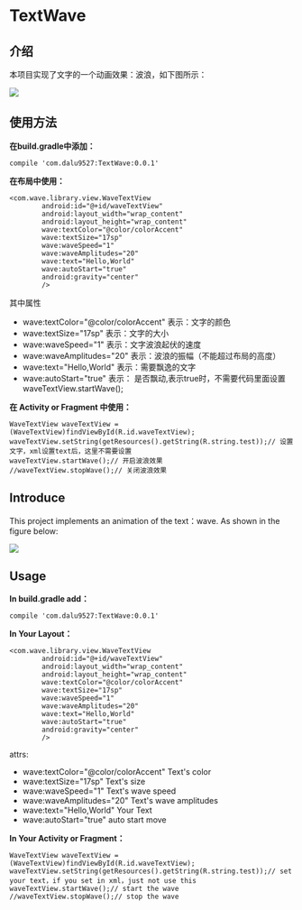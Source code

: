 # TextWave

## 介绍 ##

本项目实现了文字的一个动画效果：波浪，如下图所示：

![](http://i.imgur.com/CPSZPLG.gif)

## 使用方法 ##

**在build.gradle中添加：**

	compile 'com.dalu9527:TextWave:0.0.1'


**在布局中使用：**

	<com.wave.library.view.WaveTextView
	        android:id="@+id/waveTextView"
	        android:layout_width="wrap_content"
	        android:layout_height="wrap_content"
	        wave:textColor="@color/colorAccent"
	        wave:textSize="17sp"
	        wave:waveSpeed="1"
	        wave:waveAmplitudes="20"
			wave:text="Hello,World"
			wave:autoStart="true"
	        android:gravity="center"
	        />

其中属性

- wave:textColor="@color/colorAccent" 表示：文字的颜色
- wave:textSize="17sp" 表示：文字的大小
- wave:waveSpeed="1" 表示：文字波浪起伏的速度
- wave:waveAmplitudes="20" 表示：波浪的振幅（不能超过布局的高度）
- wave:text="Hello,World" 表示：需要飘逸的文字
- wave:autoStart="true" 表示： 是否飘动,表示true时，不需要代码里面设置waveTextView.startWave();

**在 Activity or Fragment 中使用：**

 	WaveTextView waveTextView = (WaveTextView)findViewById(R.id.waveTextView);
    waveTextView.setString(getResources().getString(R.string.test));// 设置文字，xml设置text后，这里不需要设置
    waveTextView.startWave();// 开启波浪效果
    //waveTextView.stopWave();// 关闭波浪效果

## Introduce ##

This project implements an animation of the text：wave. As shown in the figure below:

![](http://i.imgur.com/CPSZPLG.gif)

## Usage ##

**In build.gradle add：**

	compile 'com.dalu9527:TextWave:0.0.1'

**In Your Layout：**

	<com.wave.library.view.WaveTextView
	        android:id="@+id/waveTextView"
	        android:layout_width="wrap_content"
	        android:layout_height="wrap_content"
	        wave:textColor="@color/colorAccent"
	        wave:textSize="17sp"
	        wave:waveSpeed="1"
	        wave:waveAmplitudes="20"
			wave:text="Hello,World"
			wave:autoStart="true"
	        android:gravity="center"
	        />

attrs:

- wave:textColor="@color/colorAccent" Text's color
- wave:textSize="17sp" Text's size
- wave:waveSpeed="1" Text's wave speed
- wave:waveAmplitudes="20" Text's wave amplitudes
- wave:text="Hello,World" Your Text
- wave:autoStart="true" auto start move

**In Your Activity or Fragment：**

 	WaveTextView waveTextView = (WaveTextView)findViewById(R.id.waveTextView);
    waveTextView.setString(getResources().getString(R.string.test));// set your text，if you set in xml，just not use this
    waveTextView.startWave();// start the wave
    //waveTextView.stopWave();// stop the wave

